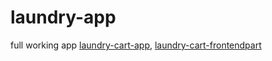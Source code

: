 # laundry-app
full working app
[laundry-cart-app](https://laundrycart-app.onrender.com),
[laundry-cart-frontendpart](https://github.com/Abdulshaikchotu/laundary-cart-frontend)
